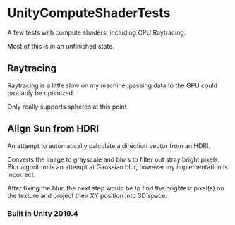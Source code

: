 # UnityComputeShaderTests
A few tests with compute shaders, including CPU Raytracing.

Most of this is in an unfinished state.

## Raytracing
Raytracing is a little slow on my machine, passing data to the GPU could probably be optimized.

Only really supports spheres at this point.

## Align Sun from HDRI
An attempt to automatically calculate a direction vector from an HDRI.

Converts the image to grayscale and blurs to filter out stray bright pixels. Blur algorithm is an attempt at Gaussian blur, however my implementation is incorrect.

After fixing the blur, the next step would be to find the brightest pixel(s) on the texture and project their XY position into 3D space.



### Built in Unity 2019.4
